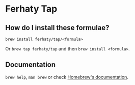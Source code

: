 # Ferhaty Tap

## How do I install these formulae?

`brew install ferhaty/tap/<formula>`

Or `brew tap ferhaty/tap` and then `brew install <formula>`.

## Documentation

`brew help`, `man brew` or check [Homebrew's documentation](https://docs.brew.sh).
